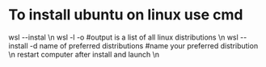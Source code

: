 # To install ubuntu on linux use cmd
wsl --instal \n
wsl -l -o #output is a list of all linux distributions \n
wsl --install -d name of preferred distributions #name your preferred distribution \n
restart computer after install and launch \n
